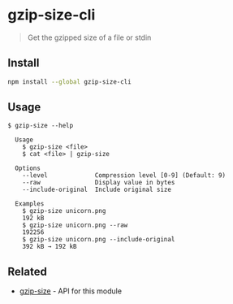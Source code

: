 # gzip-size-cli

> Get the gzipped size of a file or stdin

## Install

```sh
npm install --global gzip-size-cli
```

## Usage

```
$ gzip-size --help

  Usage
    $ gzip-size <file>
    $ cat <file> | gzip-size

  Options
    --level             Compression level [0-9] (Default: 9)
    --raw               Display value in bytes
    --include-original  Include original size

  Examples
    $ gzip-size unicorn.png
    192 kB
    $ gzip-size unicorn.png --raw
    192256
    $ gzip-size unicorn.png --include-original
    392 kB → 192 kB
```

## Related

- [gzip-size](https://github.com/sindresorhus/gzip-size) - API for this module
